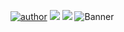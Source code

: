 [![author](https://img.shields.io/badge/Gabriel-author-blue)](https://www.linkedin.com/in/gabriel-martins999/) [![](https://img.shields.io/badge/Power_BI-yellow.svg)](https://powerbi.microsoft.com/pt-br/) [![](https://img.shields.io/badge/Tableau-blue.svg)](https://www.tableau.com/pt-br)
![Banner](https://github.com/GabrielMartinsz/Data-Dashboards/assets/85375993/9d91caf4-16f9-45ab-bc27-5fd59e5862f9)



